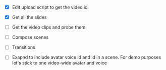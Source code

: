 - [x] Edit upload script to get the video id
- [x] Get all the slides
- [ ] Get the video clips and probe them
- [ ] Compose scenes
- [ ] Transitions

- [ ] Exapnd to include avatar voice id and id in a scene. For demo purposes let's stick to one video-wide avatar and voice